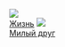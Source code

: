 ![](/books/prose_classic/Ги%20де%20Мопассан/Жизнь.jpg)  
[Жизнь](/books/prose_classic/Ги%20де%20Мопассан/Жизнь)
![](/books/prose_classic/Ги%20де%20Мопассан/Милый%20друг.jpg)  
[Милый друг](/books/prose_classic/Ги%20де%20Мопассан/Милый%20друг)